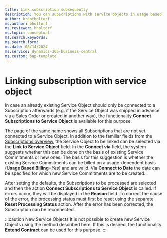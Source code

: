 ```yaml
---
title: Link subscription subsequently
description: You can subscriptions with service objects in usage based billing.
author: brentholtorf
ms.author: bholtorf
ms.reviewer: bholtorf
ms.topic: conceptual
ms.search.keywords: 
ms.search.form: 
ms.date: 08/14/2024
ms.service: dynamics-365-business-central
ms.custom: bap-template
---
```


# Linking subscription with service object

In case an already existing Service Object should only be connected to a Subscription afterwards (e.g. if the Service Object was shipped in advance via a Sales Order or created in another way), the functionality **Connect Subscriptions to Service Object** is available for this purpose.

The page of the same name shows all Subscriptions that are not yet connected to a Service Object. In addition to the familiar fields from the [Subscriptions overview](/docs/ubb/masterdata/customers-subscriptions.md), the Service Object to be linked can be selected via the **Link to Service Object** field. In the **Connect via** field, the system suggests whether this can be done on the basis of existing Service Commitments or new ones. The basis for this suggestion is whether the existing Service Commitments can be billed on a usage-dependent basis (**Usage Based Billing**=*Yes*) and are valid. Via **Connect to Date** the date can be specified for which new Service Commitments are to be created.

After setting the defaults, the Subscriptions to be processed are selected and then the action **Connect Subscriptions to Service Object** is called. If errors occur, they will be displayed in the **Reason** field. To correct the cause of the error, the processing status must first be reset using the separate **Reset Processing Status** action. After the error has been corrected, the Subscription can be reconnected.

:::caution New Service Objects
It is not possible to create new Service Objects using the method described here. If this is desired, the functionality **[Extend Contract](/docs/ubb/processing-usage-data/extend-contract.md)** can be used for this purpose.
:::